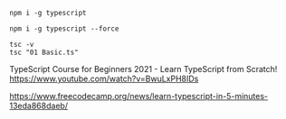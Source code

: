     npm i -g typescript

    npm i -g typescript --force

    tsc -v
    tsc "01 Basic.ts"



TypeScript Course for Beginners 2021 - Learn TypeScript from Scratch!  
https://www.youtube.com/watch?v=BwuLxPH8IDs  

https://www.freecodecamp.org/news/learn-typescript-in-5-minutes-13eda868daeb/  

